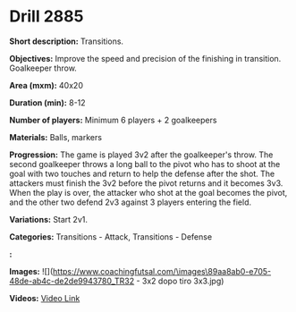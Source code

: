 # Drill 2885

**Short description:**
Transitions.

**Objectives:**
Improve the speed and precision of the finishing in transition. Goalkeeper throw.

**Area (mxm):**
40x20

**Duration (min):**
8-12

**Number of players:**
Minimum 6 players + 2 goalkeepers

**Materials:**
Balls, markers

**Progression:**
The game is played 3v2 after the goalkeeper's throw. The second goalkeeper throws a long ball to the pivot who has to shoot at the goal with two touches and return to help the defense after the shot. The attackers must finish the 3v2 before the pivot returns and it becomes 3v3. When the play is over, the attacker who shot at the goal becomes the pivot, and the other two defend 2v3 against 3 players entering the field.

**Variations:**
Start 2v1.

**Categories:**
Transitions - Attack, Transitions - Defense

**:**


**Images:**
![](https://www.coachingfutsal.com/\images\89aa8ab0-e705-48de-ab4c-de2de9943780_TR32 - 3x2 dopo tiro 3x3.jpg)

**Videos:**
[Video Link](https://www.youtube.com/embed/xzbX8ePe5zc)

